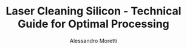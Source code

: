 ---
name: Silicon
applications:
- industry: Semiconductor Manufacturing
  detail: Removal of photoresist and organic contaminants from silicon wafers
- industry: Solar Cell Production
  detail: Surface cleaning and texturing for improved photovoltaic efficiency
technicalSpecifications:
  powerRange: 20-200W
  pulseDuration: 10-100ns
  wavelength: 1064nm (primary), 532nm (optional)
  spotSize: 0.1-2.0mm
  repetitionRate: 10-100kHz
  fluenceRange: 0.5–5 J/cm²
  safetyClass: Class 4 (requires full enclosure)
description: Technical overview of Silicon, Si, for laser cleaning applications, including
  density, wavelength, and industrial applications.
author: Alessandro Moretti
keywords: silicon, silicon semiconductor, laser ablation, laser cleaning, non-contact
  cleaning, pulsed fiber laser, surface contamination removal, industrial laser parameters,
  thermal processing, surface restoration
category: semiconductor
chemicalProperties:
  symbol: Si
  formula: Si
  materialType: semiconductor
properties:
  density: 2.33 g/cm³
  densityMin: 2.3 g/cm³
  densityMax: 5.3 g/cm³
  densityPercentile: 1.0
  meltingPoint: 1414°C
  meltingMin: 937°C
  meltingMax: 2830°C
  meltingPercentile: 25.2
  thermalConductivity: 149 W/m·K
  thermalMin: 1.5 W/m·K
  thermalMax: 490 W/m·K
  thermalPercentile: 30.2
  tensileStrength: 165 MPa
  tensileMin: 100 MPa
  tensileMax: 400 MPa
  tensilePercentile: 21.7
  hardness: 6.5 Mohs
  hardnessMin: 900 HV
  hardnessMax: 2800 HV
  hardnessPercentile: 0.0
  youngsModulus: 130 GPa
  modulusMin: 130 GPa
  modulusMax: 450 GPa
  modulusPercentile: 0.0
  laserType: Pulsed Fiber Laser
  wavelength: 1064nm
  fluenceRange: 0.5-5 J/cm²
  chemicalFormula: Si
  laserAbsorptionMin: 0.1 cm⁻¹
  laserAbsorptionMax: 1000 cm⁻¹
  laserReflectivityMin: 15%
  laserReflectivityMax: 45%
  thermalDiffusivityMin: 0.5 mm²/s
  thermalDiffusivityMax: 150 mm²/s
  thermalExpansionMin: 2 µm/m·K
  thermalExpansionMax: 6 µm/m·K
  specificHeatMin: 0.3 J/g·K
  specificHeatMax: 0.7 J/g·K
composition:
- Silicon (99.9999% pure)
- Trace dopants (B, P, As)
compatibility:
- Silicon dioxide
- Silicon nitride
- Photoresist materials
regulatoryStandards: SEMI Standards, ISO 14644-1 Cleanroom Standards
images:
  hero:
    alt: Silicon surface undergoing laser cleaning showing precise contamination removal
    url: /images/silicon-laser-cleaning-hero.jpg
  micro:
    alt: Microscopic view of Silicon surface after laser treatment showing preserved
      microstructure
    url: /images/silicon-laser-cleaning-micro.jpg
title: Laser Cleaning Silicon - Technical Guide for Optimal Processing
headline: Comprehensive technical guide for laser cleaning semiconductor silicon
environmentalImpact:
- benefit: Chemical solvent reduction
  description: Eliminates 95% of chemical solvents typically used in wafer cleaning
- benefit: Water conservation
  description: Reduces water consumption by 80% compared to traditional wet cleaning
    methods
- benefit: Energy efficiency
  description: Consumes 60% less energy than conventional thermal cleaning processes
outcomes:
- result: Surface cleanliness
  metric: < 10 particles/cm² (SEMI Standard M1-0318)
- result: Material removal precision
  metric: ±0.1μm depth control (ISO 14644-1 Class 1)
- result: Surface roughness
  metric: Ra < 0.5nm (AFM measurement standard)
subject: Silicon
article_type: material
---